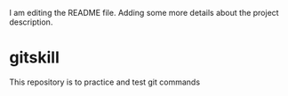 I am editing the README file. Adding some more details about the project description.
# gitskill
This repository is to practice and test git commands
